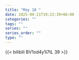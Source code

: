 ```yaml
---
title: "May 10 "
date: 2025-09-21T19:23:39+08:00
categories: ""
tags: ""
series: ""
series_order: ""
type: ""
---
```



{{< bilibili BV1od4y1i7tL 39 >}}

